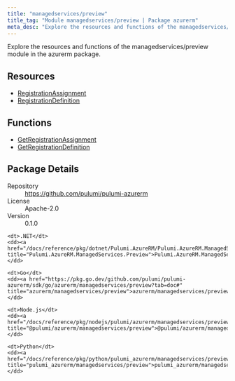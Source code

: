 ```yaml
---
title: "managedservices/preview"
title_tag: "Module managedservices/preview | Package azurerm"
meta_desc: "Explore the resources and functions of the managedservices/preview module in the azurerm package."
---
```


<!-- WARNING: this file was generated by Pulumi Docs Generator. -->
<!-- Do not edit by hand unless you're certain you know what you are doing! -->

Explore the resources and functions of the managedservices/preview module in the azurerm package.

<h2 id="resources">Resources</h2>
<ul class="api">
    <li><a href="registrationassignment" title="RegistrationAssignment"><span class="symbol resource"></span>RegistrationAssignment</a></li>
    <li><a href="registrationdefinition" title="RegistrationDefinition"><span class="symbol resource"></span>RegistrationDefinition</a></li>
</ul>

<h2 id="functions">Functions</h2>
<ul class="api">
    <li><a href="getregistrationassignment" title="GetRegistrationAssignment"><span class="symbol function"></span>GetRegistrationAssignment</a></li>
    <li><a href="getregistrationdefinition" title="GetRegistrationDefinition"><span class="symbol function"></span>GetRegistrationDefinition</a></li>
</ul>

<h2 id="package-details">Package Details</h2>
<dl class="package-details">
	<dt>Repository</dt>
	<dd><a href="https://github.com/pulumi/pulumi-azurerm">https://github.com/pulumi/pulumi-azurerm</a></dd>
	<dt>License</dt>
	<dd>Apache-2.0</dd>
	<dt>Version</dt>
	<dd>0.1.0</dd>
</dl>



<dl class="tabular">

    <dt>.NET</dt>
    <dd><a href="/docs/reference/pkg/dotnet/Pulumi.AzureRM/Pulumi.AzureRM.ManagedServices.Preview.html" title="Pulumi.AzureRM.ManagedServices.Preview">Pulumi.AzureRM.ManagedServices.Preview</a></dd>

    <dt>Go</dt>
    <dd><a href="https://pkg.go.dev/github.com/pulumi/pulumi-azurerm/sdk/go/azurerm/managedservices/preview?tab=doc#" title="azurerm/managedservices/preview">azurerm/managedservices/preview</a></dd>

    <dt>Node.js</dt>
    <dd><a href="/docs/reference/pkg/nodejs/pulumi/azurerm/managedservices/preview/#" title="@pulumi/azurerm/managedservices/preview">@pulumi/azurerm/managedservices/preview</a></dd>

    <dt>Python</dt>
    <dd><a href="/docs/reference/pkg/python/pulumi_azurerm/managedservices/preview" title="pulumi_azurerm/managedservices/preview">pulumi_azurerm/managedservices/preview</a></dd>

</dl>

